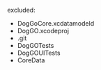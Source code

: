 excluded:
  - DogGoCore.xcdatamodeld
  - DogGO.xcodeproj
  - .git
  - DogGOTests
  - DogGOUITests
  - CoreData
  


